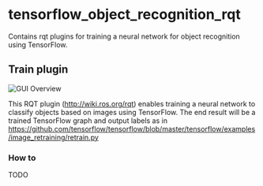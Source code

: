 # tensorflow_object_recognition_rqt

Contains rqt plugins for training a neural network for object recognition using TensorFlow.

## Train plugin

![GUI Overview](doc/img/todo.png)

This RQT plugin (http://wiki.ros.org/rqt) enables training a neural network to classify objects based on images using TensorFlow. The end result will be a trained TensorFlow graph and output labels as in https://github.com/tensorflow/tensorflow/blob/master/tensorflow/examples/image_retraining/retrain.py

### How to 

TODO